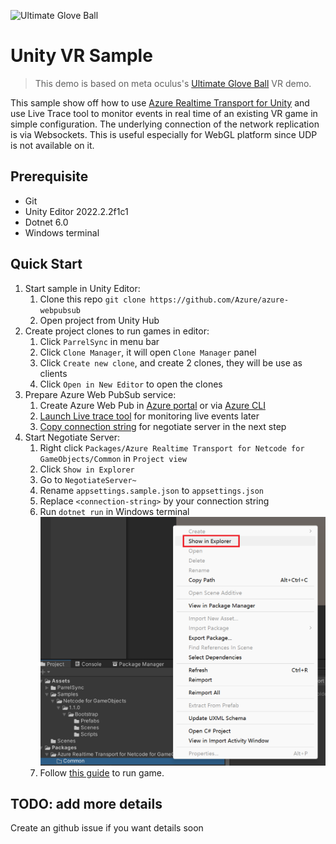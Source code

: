 ![Ultimate Glove Ball](https://github.com/oculus-samples/Unity-UltimateGloveBall/blob/main/Documentation/Media/banner.png)

# Unity VR Sample

> This demo is based on meta oculus's [Ultimate Glove Ball](https://github.com/oculus-samples/Unity-UltimateGloveBall) VR demo.


This sample show off how to use [Azure Realtime Transport for Unity](https://github.com/wanlwanl/multiplayer-community-contributions/tree/wanl/transport/Transports/com.community.netcode.transport.azure-realtime) and use Live Trace tool to monitor events in real time of an existing VR game in simple configuration. The underlying connection of the network replication is via Websockets. This is useful especially for WebGL platform since UDP is not available on it.


## Prerequisite

* Git
* Unity Editor 2022.2.2f1c1
* Dotnet 6.0
* Windows terminal

## Quick Start

1. Start sample in Unity Editor:
   1. Clone this repo `git clone https://github.com/Azure/azure-webpubsub`
   2. Open project from Unity Hub
2. Create project clones to run games in editor:
   1. Click `ParrelSync` in menu bar
   2. Click `Clone Manager`, it will open `Clone Manager` panel
   3. Click `Create new clone`, and create 2 clones, they will be use as clients
   4. Click `Open in New Editor` to open the clones
3. Prepare Azure Web PubSub service:
   1. Create Azure Web Pub in [Azure portal](https://learn.microsoft.com/azure/azure-web-pubsub/howto-develop-create-instance) or via [Azure CLI](https://learn.microsoft.com/azure/azure-web-pubsub/quickstart-cli-create)
   2. [Launch Live trace tool](https://learn.microsoft.com/azure/azure-web-pubsub/howto-troubleshoot-resource-logs#launch-the-live-trace-tool) for monitoring live events later
   3. [Copy connection string](https://learn.microsoft.com/azure/azure-web-pubsub/tutorial-pub-sub-messages?tabs=csharp%2CLocalBash#get-the-connection-string) for negotiate server in the next step
4. Start Negotiate Server:
   1. Right click `Packages/Azure Realtime Transport for Netcode for GameObjects/Common` in `Project view`
   2. Click `Show in Explorer`
   3. Go to `NegotiateServer~`
   4. Rename `appsettings.sample.json` to `appsettings.json`
   5. Replace `<connection-string>` by your connection string
   6. Run `dotnet run` in Windows terminal
      ![Go to negotiate server](./Images/go-to-negotiate-server.png)
   7. Follow [this guide](https://github.com/oculus-samples/Unity-UltimateGloveBall?tab=readme-ov-file#how-to-run-the-project-in-unity) to run game.

## TODO: add more details

Create an github issue if you want details soon
